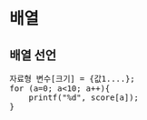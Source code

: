 # 배열

## 배열 선언
<pre>
자료형 변수[크기] = {값1....};
for (a=0; a<10; a++){
    printf("%d", score[a]);
}
</pre>
